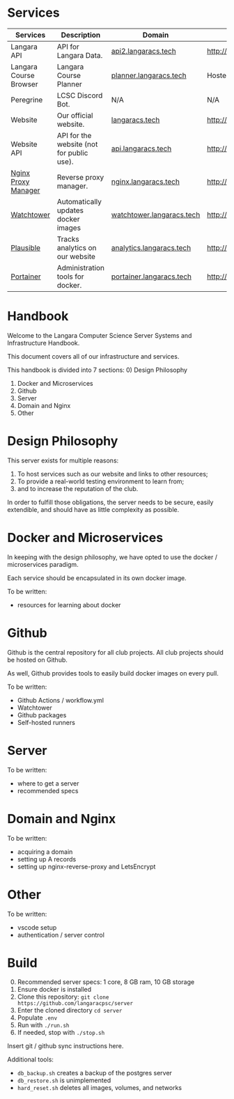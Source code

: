 # Services

| Services                                              | Description                               | Domain                                                         | IP                        |
| ----------------------------------------------------- | ----------------------------------------- | -------------------------------------------------------------- | ------------------------- |
| Langara API                                           | API for Langara Data.                     | [api2.langaracs.tech](https://api2.langaracs.tech)             | http://168.138.79.49:5000 |
| Langara Course Browser                                | Langara Course Planner                    | [planner.langaracs.tech](https://planner.langaracs.tech)       | Hosted by Github          |
| Peregrine                                             | LCSC Discord Bot.                         | N/A                                                            | N/A                       |
| Website                                               | Our official website.                     | [langaracs.tech](https://langaracs.tech)                       | http://168.138.79.49:3000 |
| Website API                                           | API for the website (not for public use). | [api.langaracs.tech](https://api.langaracs.tech)               | http://168.138.79.49:8000 |
| [Nginx Proxy Manager](https://nginxproxymanager.com/) | Reverse proxy manager.                    | [nginx.langaracs.tech](https://nginx.langaracs.tech)           | http://168.138.79.49:81   |
| [Watchtower](https://containrrr.dev/watchtower/)      | Automatically updates docker images       | [watchtower.langaracs.tech](https://watchtower.langaracs.tech) | http://168.138.79.49:8080 |
| [Plausible](https://plausible.io/)                    | Tracks analytics on our website           | [analytics.langaracs.tech](https://analytics.langaracs.ca)     | http://168.138.79.49:8001 |
| [Portainer](https://www.portainer.io/)                | Administration tools for docker.          | [portainer.langaracs.tech](https://portainer.langaracs.tech)   | http://168.138.79.49:9443 |



# Handbook

Welcome to the Langara Computer Science Server Systems and Infrastructure Handbook.

This document covers all of our infrastructure and services.

This handbook is divided into 7 sections:
0) Design Philosophy
1) Docker and Microservices
2) Github
3) Server
5) Domain and Nginx
6) Other

# Design Philosophy

This server exists for multiple reasons:
1) To host services such as our website and links to other resources;
2) To provide a real-world testing environment to learn from;
3) and to increase the reputation of the club.

In order to fulfill those obligations, the server needs to be secure, easily extendible, and should have as little complexity as possible.

# Docker and Microservices

In keeping with the design philosophy, we have opted to use the docker / microservices paradigm.

Each service should be encapsulated in its own docker image.

To be written:
- resources for learning about docker
# Github

Github is the central repository for all club projects.
All club projects should be hosted on Github.

As well, Github provides tools to easily build docker images on every pull.

To be written:
- Github Actions / workflow.yml
- Watchtower
- Github packages
- Self-hosted runners

# Server

To be written:
- where to get a server
- recommended specs

# Domain and Nginx

To be written:
- acquiring a domain
- setting up A records
- setting up nginx-reverse-proxy and LetsEncrypt

# Other
To be written:
- vscode setup
- authentication / server control

# Build
0) Recommended server specs: 1 core, 8 GB ram, 10 GB storage
1) Ensure docker is installed
2) Clone this repository: `git clone https://github.com/langaracpsc/server`
3) Enter the cloned directory `cd server`
4) Populate `.env`
5) Run with `./run.sh`
6) If needed, stop with `./stop.sh`
  
Insert git / github sync instructions here.
  

Additional tools:

- `db_backup.sh` creates a backup of the postgres server
- `db_restore.sh` is unimplemented
- `hard_reset.sh` deletes all images, volumes, and networks